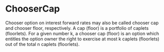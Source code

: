 # ChooserCap
Chooser option on interest forward rates may also be called chooser cap and chooser floor, respectively. A cap (floor) is a portfolio of caplets (floorlets). For a given number k, a chooser cap (floor) is an option which entitles the option owner the right to exercise at most k caplets (floorlets) out of the total n caplets (floorlets). 
